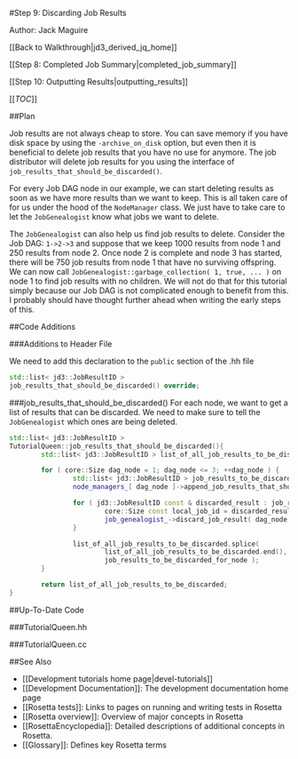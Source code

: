 #Step 9: Discarding Job Results

Author: Jack Maguire

[[Back to Walkthrough|jd3_derived_jq_home]]

[[Step 8: Completed Job Summary|completed_job_summary]]

[[Step 10: Outputting Results|outputting_results]]

[[_TOC_]]

##Plan

Job results are not always cheap to store.
You can save memory if you have disk space by using the `-archive_on_disk` option,
but even then it is beneficial to delete job results that you have no use for anymore.
The job distributor will delete job results for you using the interface of `job_results_that_should_be_discarded()`.

For every Job DAG node in our example,
we can start deleting results as soon as we have more results than we want to keep.
This is all taken care of for us under the hood of the `NodeManager` class.
We just have to take care to let the `JobGenealogist` know what jobs we want to delete.

The `JobGenealogist` can also help us find job results to delete.
Consider the Job DAG: `1->2->3` and suppose that we keep 1000 results from node 1 and 250 results from node 2.
Once node 2 is complete and node 3 has started, there will be 750 job results from node 1 that have no surviving offspring.
We can now call `JobGenealogist::garbage_collection( 1, true, ... )` on node 1 to find job results with no children.
We will not do that for this tutorial simply because our Job DAG is not complicated enough to benefit from this.
I probably should have thought further ahead when writing the early steps of this.

##Code Additions

###Additions to Header File

We need to add this declaration to the `public` section of the .hh file
```c++
std::list< jd3::JobResultID >
job_results_that_should_be_discarded() override;
```

###job_results_that_should_be_discarded()
For each node, we want to get a list of results that can be discarded.
We need to make sure to tell the `JobGenealogist` which ones are being deleted.
```c++
std::list< jd3::JobResultID >
TutorialQueen::job_results_that_should_be_discarded(){
        std::list< jd3::JobResultID > list_of_all_job_results_to_be_discarded;

        for ( core::Size dag_node = 1; dag_node <= 3; ++dag_node ) {
                std::list< jd3::JobResultID > job_results_to_be_discarded_for_node;
                node_managers_[ dag_node ]->append_job_results_that_should_be_discarded( job_results_to_be_discarded_for_node );

                for ( jd3::JobResultID const & discarded_result : job_results_to_be_discarded_for_node ) {
                        core::Size const local_job_id = discarded_result.first - node_managers_[ dag_node ]->job_offset();
                        job_genealogist_->discard_job_result( dag_node, local_job_id, discarded_result.second );
                }

                list_of_all_job_results_to_be_discarded.splice(
                        list_of_all_job_results_to_be_discarded.end(),
                        job_results_to_be_discarded_for_node );
        }

        return list_of_all_job_results_to_be_discarded;
}        
```

##Up-To-Date Code

###TutorialQueen.hh

###TutorialQueen.cc


##See Also

* [[Development tutorials home page|devel-tutorials]]
* [[Development Documentation]]: The development documentation home page
* [[Rosetta tests]]: Links to pages on running and writing tests in Rosetta
* [[Rosetta overview]]: Overview of major concepts in Rosetta
* [[RosettaEncyclopedia]]: Detailed descriptions of additional concepts in Rosetta.
* [[Glossary]]: Defines key Rosetta terms